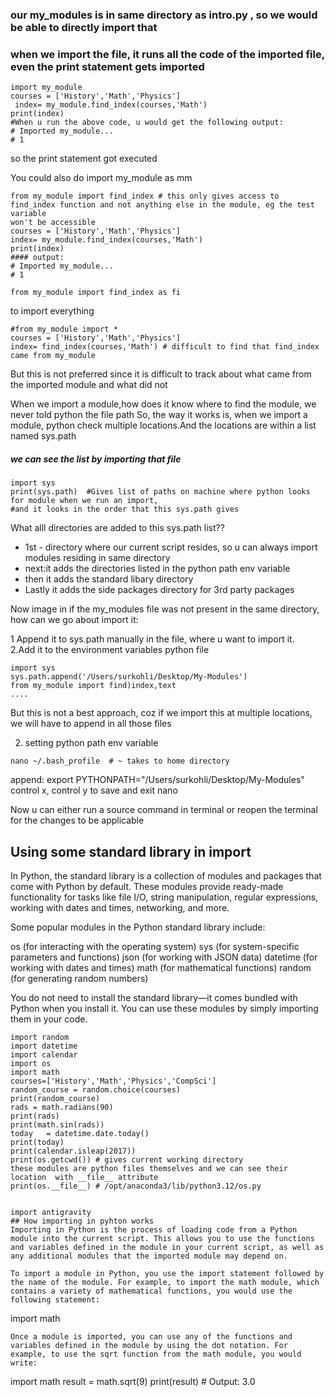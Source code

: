 
### our my_modules is in same directory as intro.py , so we would be able to directly import that
### when we import the file, it runs all the code of the imported file, even the print statement gets imported
```
import my_module
courses = ['History','Math','Physics']
 index= my_module.find_index(courses,'Math')
print(index)
#When u run the above code, u would get the following output: 
# Imported my_module...
# 1
```

 so the print statement got executed

 You could also do import my_module as mm
```
from my_module import find_index # this only gives access to find_index function and not anything else in the module, eg the test variable
won't be accessible
courses = ['History','Math','Physics']
index= my_module.find_index(courses,'Math')
print(index)
#### output:
# Imported my_module...
# 1
```

```
from my_module import find_index as fi
```
 to import everything
```
#from my_module import *
courses = ['History','Math','Physics']
index= find_index(courses,'Math') # difficult to find that find_index came from my_module
```
 But this is not preferred since it is difficult to track about what came from the imported 
 module and what did not

 When we import a module,how does it know where to find the module, we never told python the file path 
 So, the way it works is, when we import a module, python check multiple locations.And the locations are within a list named sys.path
##### we can see the list by importing that file
```
import sys
print(sys.path)  #Gives list of paths on machine where python looks for module when we run an import,
#and it looks in the order that this sys.path gives
```
 What alll directories are added to this sys.path list??
*  1st - directory where our current script resides, so u can always import modules residing in same directory
*  next:it adds the directories listed in the python path env variable
*  then it adds the standard libary directory
*  Lastly it adds the side packages directory for 3rd party packages

Now image in if the my_modules file was not present in the same directory, how can we go about import it: 

  1 Append it to sys.path manually in the file, where u want to import it.  
  2.Add it to the environment variables python file
  
```
import sys
sys.path.append('/Users/surkohli/Desktop/My-Modules')
from my_module import find)index,text
....
```
But this is not a best approach, coz if we import this at multiple locations, we will have to append in all those files

2. setting python path env variable
```
nano ~/.bash_profile  # ~ takes to home directory
```
append:
export PYTHONPATH="/Users/surkohli/Desktop/My-Modules"
control x, control y to save and exit nano

Now u can either run a source command in terminal or reopen the terminal for the changes to be applicable

## Using some standard library in import

In Python, the standard library is a collection of modules and packages that come with Python by default. These modules provide ready-made functionality for tasks like file I/O, string manipulation, regular expressions, working with dates and times, networking, and more.

Some popular modules in the Python standard library include:

os (for interacting with the operating system)
sys (for system-specific parameters and functions)
json (for working with JSON data)
datetime (for working with dates and times)
math (for mathematical functions)
random (for generating random numbers)

You do not need to install the standard library—it comes bundled with Python when you install it. You can use these modules by simply importing them in your code.


```
import random
import datetime
import calendar
import os
import math
courses=['History','Math','Physics','CompSci']
random_course = random.choice(courses)
print(random_course)
rads = math.radians(90)
print(rads)
print(math.sin(rads))
today   = datetime.date.today()
print(today)
print(calendar.isleap(2017))
print(os.getcwd()) # gives current working directory
these modules are python files themselves and we can see their location  with __file__ attribute
print(os.__file__) # /opt/anaconda3/lib/python3.12/os.py


import antigravity
## How importing in pyhton works
Importing in Python is the process of loading code from a Python module into the current script. This allows you to use the functions and variables defined in the module in your current script, as well as any additional modules that the imported module may depend on.

To import a module in Python, you use the import statement followed by the name of the module. For example, to import the math module, which contains a variety of mathematical functions, you would use the following statement:
```
import math
```
Once a module is imported, you can use any of the functions and variables defined in the module by using the dot notation. For example, to use the sqrt function from the math module, you would write:
```
import math
result = math.sqrt(9)
print(result)  # Output: 3.0
```
